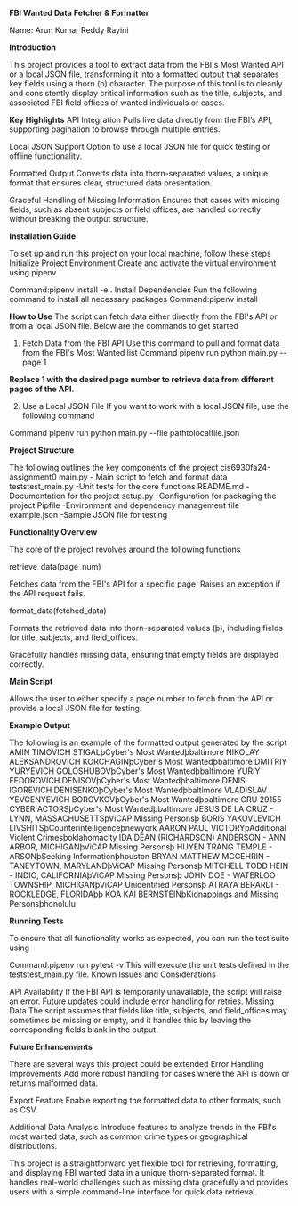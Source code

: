 **FBI Wanted Data Fetcher & Formatter**

Name: Arun Kumar Reddy Rayini

**Introduction**

This project provides a tool to extract data from the FBI's Most Wanted API or a local JSON file, transforming it into a formatted output that separates key fields using a thorn (þ) character. The purpose of this tool is to cleanly and consistently display critical information such as the title, subjects, and associated FBI field offices of wanted individuals or cases.

**Key Highlights**
API Integration Pulls live data directly from the FBI’s API, supporting pagination to browse through multiple entries.

Local JSON Support Option to use a local JSON file for quick testing or offline functionality.

Formatted Output Converts data into thorn-separated values, a unique format that ensures clear, structured data presentation.

Graceful Handling of Missing Information Ensures that cases with missing fields, such as absent subjects or field offices, are handled correctly without breaking the output structure.

**Installation Guide**

To set up and run this project on your local machine, follow these steps
Initialize Project Environment Create and activate the virtual environment using pipenv

Command:pipenv install -e .
Install Dependencies Run the following command to install all necessary packages
Command:pipenv install

**How to Use**
The script can fetch data either directly from the FBI's API or from a local JSON file. Below are the commands to get started

1. Fetch Data from the FBI API
Use this command to pull and format data from the FBI's Most Wanted list
Command pipenv run python main.py --page 1

**Replace 1 with the desired page number to retrieve data from different pages of the API.**

2. Use a Local JSON File
If you want to work with a local JSON file, use the following command

Command  pipenv run python main.py --file pathtolocalfile.json

**Project Structure**

The following outlines the key components of the project
cis6930fa24-assignment0
main.py                        - Main script to fetch and format data
teststest_main.py              -Unit tests for the core functions
README.md                      - Documentation for the project
setup.py                       -Configuration for packaging the project
Pipfile                        -Environment and dependency management file
example.json                   -Sample JSON file for testing

**Functionality Overview**

The core of the project revolves around the following functions

retrieve_data(page_num)

Fetches data from the FBI's API for a specific page.
Raises an exception if the API request fails.

format_data(fetched_data)

Formats the retrieved data into thorn-separated values (þ), including fields for title, subjects, and field_offices.

Gracefully handles missing data, ensuring that empty fields are displayed correctly.

**Main Script**

Allows the user to either specify a page number to fetch from the API or provide a local JSON file for testing.

**Example Output**

The following is an example of the formatted output generated by the script
AMIN TIMOVICH STIGALþCyber's Most Wantedþbaltimore
NIKOLAY ALEKSANDROVICH KORCHAGINþCyber's Most Wantedþbaltimore
DMITRIY YURYEVICH GOLOSHUBOVþCyber's Most Wantedþbaltimore
YURIY FEDOROVICH DENISOVþCyber's Most Wantedþbaltimore
DENIS IGOREVICH DENISENKOþCyber's Most Wantedþbaltimore
VLADISLAV YEVGENYEVICH BOROVKOVþCyber's Most Wantedþbaltimore
GRU 29155 CYBER ACTORSþCyber's Most Wantedþbaltimore
JESUS DE LA CRUZ - LYNN, MASSACHUSETTSþViCAP Missing Personsþ
BORIS YAKOVLEVICH LIVSHITSþCounterintelligenceþnewyork
AARON PAUL VICTORYþAdditional Violent Crimesþoklahomacity
IDA DEAN (RICHARDSON) ANDERSON - ANN ARBOR, MICHIGANþViCAP Missing Personsþ
HUYEN TRANG TEMPLE - ARSONþSeeking Informationþhouston
BRYAN MATTHEW MCGEHRIN - TANEYTOWN, MARYLANDþViCAP Missing Personsþ
MITCHELL TODD HEIN - INDIO, CALIFORNIAþViCAP Missing Personsþ
JOHN DOE - WATERLOO TOWNSHIP, MICHIGANþViCAP Unidentified Personsþ
ATRAYA BERARDI - ROCKLEDGE, FLORIDAþþ
KOA KAI BERNSTEINþKidnappings and Missing Personsþhonolulu

**Running Tests**

To ensure that all functionality works as expected, you can run the test suite using

Command:pipenv run pytest -v
This will execute the unit tests defined in the teststest_main.py file.
Known Issues and Considerations

API Availability If the FBI API is temporarily unavailable, the script will raise an error. Future updates could include error handling for retries.
Missing Data The script assumes that fields like title, subjects, and field_offices may sometimes be missing or empty, and it handles this by leaving the corresponding fields blank in the output.

**Future Enhancements**

There are several ways this project could be extended
Error Handling Improvements Add more robust handling for cases where the API is down or returns malformed data.

Export Feature Enable exporting the formatted data to other formats, such as CSV.

Additional Data Analysis Introduce features to analyze trends in the FBI's most wanted data, such as common crime types or geographical distributions.

This project is a straightforward yet flexible tool for retrieving, formatting, and displaying FBI wanted data in a unique thorn-separated format. It handles real-world challenges such as missing data gracefully and provides users with a simple command-line interface for quick data retrieval.
